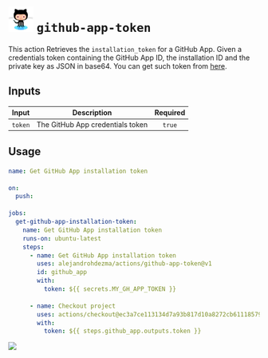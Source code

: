 # ![](../.github/icons/github-app-token.png) `github-app-token`

This action Retrieves the `installation_token` for a GitHub App. Given a credentials token containing
the GitHub App ID, the installation ID and the private key as JSON in base64. You can get such token
from [here](https://dtinth.github.io/obtain-github-app-installation-access-token).

## Inputs

| Input | Description | Required |
| :--: | :--: | :--: |
| `token` | The GitHub App credentials token | `true` |

## Usage

```yaml
name: Get GitHub App installation token

on:
  push:

jobs:
  get-github-app-installation-token:
    name: Get GitHub App installation token
    runs-on: ubuntu-latest
    steps:
      - name: Get GitHub App installation token
        uses: alejandrohdezma/actions/github-app-token@v1
        id: github_app
        with:
          token: ${{ secrets.MY_GH_APP_TOKEN }}

      - name: Checkout project
        uses: actions/checkout@ec3a7ce113134d7a93b817d10a8272cb61118579 # v2.4.0
        with:
          token: ${{ steps.github_app.outputs.token }}
```

[![](https://img.shields.io/badge/Go%20back-gray?style=for-the-badge)](https://github.com/alejandrohdezma/actions)